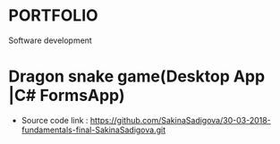 # PORTFOLIO

Software development


#   Dragon snake game(Desktop App |C# FormsApp)

- Source code link : https://github.com/SakinaSadigova/30-03-2018-fundamentals-final-SakinaSadigova.git
